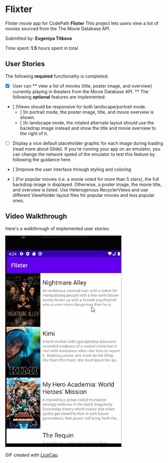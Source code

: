 # Flixter
Flixter movie app for CodePath
**Flixter** This project lets users view a list of movies sourced from the The Movie Database API.

Submitted by: **Evgeniya Titkova**

Time spent: **1.5** hours spent in total

## User Stories

The following **required** functionality is completed:

* [x] User can ** view a list of movies (title, poster image, and overview) currently playing in theaters from the Movie Database API. **
The following **optional** features are implemented:

* [ ]Views should be responsive for both landscape/portrait mode.
   * [ ]In portrait mode, the poster image, title, and movie overview is shown.
   * [ ]In landscape mode, the rotated alternate layout should use the backdrop image instead and show the title and movie overview to the right of it.
* [ ] Display a nice default placeholder graphic for each image during loading (read more about Glide). If you're running your app on an emulator, you can change the network speed of the emulator to test this feature by following the guidance here. 

* [ ]Improve the user interface through styling and coloring 

* [ ]For popular movies (i.e. a movie voted for more than 5 stars), the full backdrop image is displayed. Otherwise, a poster image, the movie title, and overview is listed. Use Heterogenous RecyclerViews and use different ViewHolder layout files for popular movies and less popular ones.

## Video Walkthrough

Here's a walkthrough of implemented user stories:

<img src='overview.gif' title='Video Walkthrough' width='' alt='Video Walkthrough' />

GIF created with [LiceCap](http://www.cockos.com/licecap/).
